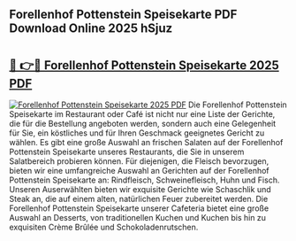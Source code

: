 ## Forellenhof Pottenstein Speisekarte PDF Download Online 2025 hSjuz

# <h2><a href="http://gca4dya.nevu.top/?p=Forellenhof+Pottenstein+Speisekarte">🔗 👉🔴 Forellenhof Pottenstein Speisekarte 2025 PDF</a></h2>

[![Forellenhof Pottenstein Speisekarte 2025 PDF](https://i.imgur.com/dBaPXMq.png)](http://gca4dya.nevu.top/?p=Forellenhof+Pottenstein+Speisekarte)
Die Forellenhof Pottenstein Speisekarte im Restaurant oder Café ist nicht nur eine Liste der Gerichte, die für die Bestellung angeboten werden, sondern auch eine Gelegenheit für Sie, ein köstliches und für Ihren Geschmack geeignetes Gericht zu wählen. Es gibt eine große Auswahl an frischen Salaten auf der Forellenhof Pottenstein Speisekarte unseres Restaurants, die Sie in unserem Salatbereich probieren können. Für diejenigen, die Fleisch bevorzugen, bieten wir eine umfangreiche Auswahl an Gerichten auf der Forellenhof Pottenstein Speisekarte an: Rindfleisch, Schweinefleisch, Huhn und Fisch. Unseren Auserwählten bieten wir exquisite Gerichte wie Schaschlik und Steak an, die auf einem alten, natürlichen Feuer zubereitet werden. Die Forellenhof Pottenstein Speisekarte unserer Cafeteria bietet eine große Auswahl an Desserts, von traditionellen Kuchen und Kuchen bis hin zu exquisiten Crème Brûlée und Schokoladenrutschen.
